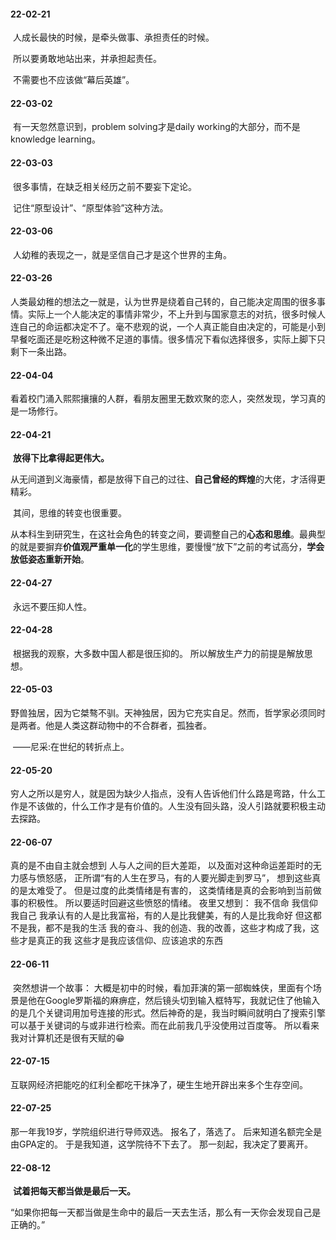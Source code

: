 

#### 22-02-21

​	人成长最快的时候，是牵头做事、承担责任的时候。

​	所以要勇敢地站出来，并承担起责任。

​	不需要也不应该做“幕后英雄”。



#### 22-03-02

​	有一天忽然意识到，problem solving才是daily working的大部分，而不是knowledge learning。



#### 22-03-03

​	很多事情，在缺乏相关经历之前不要妄下定论。

​	记住“原型设计”、“原型体验”这种方法。



#### 22-03-06

​	人幼稚的表现之一，就是坚信自己才是这个世界的主角。



#### 22-03-26

​	人类最幼稚的想法之一就是，认为世界是绕着自己转的，自己能决定周围的很多事情。实际上一个人能决定的事情非常少，不上升到与国家意志的对抗，很多时候人连自己的命运都决定不了。毫不悲观的说，一个人真正能自由决定的，可能是小到早餐吃面还是吃粉这种微不足道的事情。很多情况下看似选择很多，实际上脚下只剩下一条出路。



#### 22-04-04

​	看着校门涌入熙熙攘攘的人群，看朋友圈里无数欢聚的恋人，突然发现，学习真的是一场修行。



#### 22-04-21

​	**放得下比拿得起更伟大。**

​	从无间道到义海豪情，都是放得下自己的过往、**自己曾经的辉煌**的大佬，才活得更精彩。

​	其间，思维的转变也很重要。

​	从本科生到研究生，在这社会角色的转变之间，要调整自己的**心态和思维**。最典型的就是要摒弃**价值观严重单一化**的学生思维，要慢慢“放下”之前的考试高分，**学会放低姿态重新开始**。



#### 22-04-27

​	永远不要压抑人性。



#### 22-04-28

​	根据我的观察，大多数中国人都是很压抑的。
​	所以解放生产力的前提是解放思想。



#### 22-05-03

​	野兽独居，因为它桀骜不驯。天神独居，因为它充实自足。然而，哲学家必须同时是两者。他是人类这群动物中的不合群者，孤独者。

​	——尼采:在世纪的转折点上。



#### 22-05-20

​	穷人之所以是穷人，就是因为缺少人指点，没有人告诉他们什么路是弯路，什么工作是不该做的，什么工作才是有价值的。人生没有回头路，没人引路就要积极主动去探路。



#### 22-06-07

真的是不由自主就会想到 人与人之间的巨大差距，
以及面对这种命运差距时的无力感与愤怒感，
正所谓“有的人生在罗马，有的人要光脚走到罗马”，
想到这些真的是太难受了。
但是过度的此类情绪是有害的，
这类情绪是真的会影响到当前做事的积极性。
所以要适时回避这些愤怒的情绪。
夜里又想到：
我不信命
我信仰我自己
我承认有的人是比我富裕，有的人是比我健美，有的人是比我命好
但这都不是我，都不是我的生活
我的奋斗、我的创造、我的改善，这些才构成了我，这些才是真正的我
这些才是我应该信仰、应该追求的东西



#### 22-06-11

​	突然想讲一个故事：
​	大概是初中的时候，看加菲演的第一部蜘蛛侠，里面有个场景是他在Google罗斯福的麻痹症，然后镜头切到输入框特写，我就记住了他输入的是几个关键词用加号连接的形式。
​	然后神奇的是，我当时瞬间就明白了搜索引擎可以基于关键词的与或非进行检索。而在此前我几乎没使用过百度等。
所以看来我对计算机还是很有天赋的😁



#### 22-07-15

​	互联网经济把能吃的红利全都吃干抹净了，硬生生地开辟出来多个生存空间。



#### 22-07-25

那一年我19岁，学院组织进行导师双选。
报名了，落选了。
后来知道名额完全是由GPA定的。
于是我知道，这学院待不下去了。
那一刻起，我决定了要离开。



#### 22-08-12

​	**试着把每天都当做是最后一天。**

​	“如果你把每一天都当做是生命中的最后一天去生活，那么有一天你会发现自己是正确的。”

